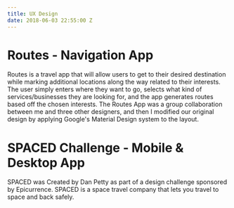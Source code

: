 ```yaml
---
title: UX Design
date: 2018-06-03 22:55:00 Z
---
```


# Routes - Navigation App
Routes is a travel app that will allow users to get to their desired destination while marking additional locations along the way related to their interests. The user simply enters where they want to go, selects what kind of services/businesses they are looking for, and the app generates routes based off the chosen interests. The Routes App was a group collaboration between me and three other designers, and then I modified our original design by applying Google's Material Design system to the layout. 


# SPACED Challenge - Mobile & Desktop App 
SPACED was Created by Dan Petty as part of a design challenge sponsored by Epicurrence. SPACED is a space travel company that lets you travel to space and back safely. 



